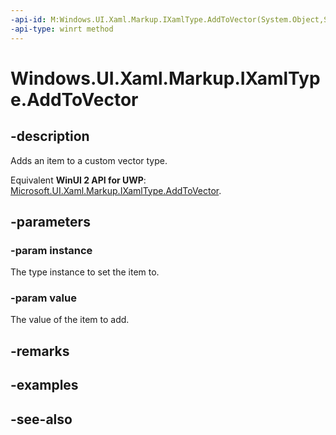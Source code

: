 ```yaml
---
-api-id: M:Windows.UI.Xaml.Markup.IXamlType.AddToVector(System.Object,System.Object)
-api-type: winrt method
---
```


<!-- Method syntax
public void AddToVector(System.Object instance, System.Object value)
-->

# Windows.UI.Xaml.Markup.IXamlType.AddToVector

## -description
Adds an item to a custom vector type.

Equivalent **WinUI 2 API for UWP**: [Microsoft.UI.Xaml.Markup.IXamlType.AddToVector](/windows/winui/api/microsoft.ui.xaml.markup.ixamltype.addtovector).

## -parameters
### -param instance
The type instance to set the item to.

### -param value
The value of the item to add.

## -remarks

## -examples

## -see-also
